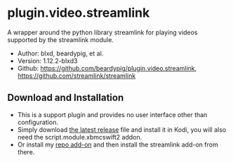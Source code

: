 # plugin.video.streamlink
A wrapper around the python library streamlink for playing videos supported by the streamlink module.

- Author: blxd, beardypig, et al.
- Version: 1.12.2-blxd3
- Github: https://github.com/beardypig/plugin.video.streamlink, https://github.com/streamlink/streamlink

## Download and Installation

- This is a support plugin and provides no user interface other than configuration.
- Simply download [the latest release](https://github.com/beardypig/plugin.video.streamlink/releases/) file and install it in Kodi, you will also need the script.module.xbmcswift2 addon.
- Or install my [repo add-on](https://github.com/beardypig/repository.beardypig.plugins) and then install the streamlink add-on from there.
